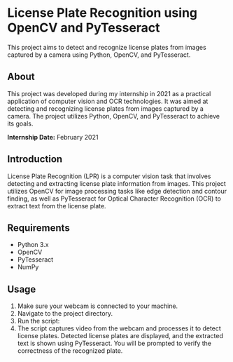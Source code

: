 # License Plate Recognition using OpenCV and PyTesseract

This project aims to detect and recognize license plates from images captured by a camera using Python, OpenCV, and PyTesseract.

## About

This project was developed during my internship in 2021 as a practical application of computer vision and OCR technologies. It was aimed at detecting and recognizing license plates from images captured by a camera. The project utilizes Python, OpenCV, and PyTesseract to achieve its goals.

**Internship Date:** February 2021

## Introduction

License Plate Recognition (LPR) is a computer vision task that involves detecting and extracting license plate information from images. This project utilizes OpenCV for image processing tasks like edge detection and contour finding, as well as PyTesseract for Optical Character Recognition (OCR) to extract text from the license plate.

## Requirements

- Python 3.x
- OpenCV
- PyTesseract
- NumPy

## Usage

1. Make sure your webcam is connected to your machine.
2. Navigate to the project directory.
3. Run the script:
4. The script captures video from the webcam and processes it to detect license plates. Detected license plates are displayed, and the extracted text is shown using PyTesseract. You will be prompted to verify the correctness of the recognized plate.

